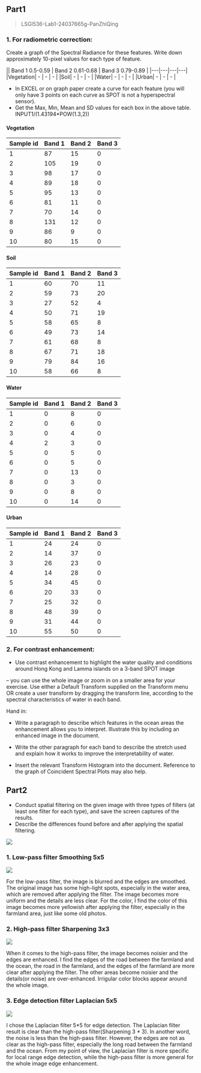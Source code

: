 #
## Part1

> LSGI536-Lab1-24037665g-PanZhiQing

### 1. For radiometric correction:
Create a graph of the Spectral Radiance for these features. Write down approximately 10-pixel values for each type of feature.

|\| Band 1 0.5-0.59 | Band 2 0.61-0.68 | Band 3 0.79-0.89 |
|---|---|---|---|
|Vegetation| - | - | - |
|Soil| - | - | - |
|Water| - | - | - |
|Urban| - | - | - |

- In EXCEL or on graph paper create a curve for each feature (you will only have 3 points on each curve as SPOT is not a hyperspectral sensor).
- Get the Max, Min, Mean and SD values for each box in the above table.
INPUT1/(1.43194*POW(1.3,2))

#### Vegetation

| Sample id | Band 1 | Band 2 | Band 3 |
|---|---|---|---|
| 1 | 87 | 15 | 0 |
| 2 | 105 | 19 | 0 |
| 3 | 98 | 17 | 0 |
| 4 | 89 | 18 | 0 |
| 5 | 95 | 13 | 0 |
| 6 | 81 | 11 | 0 |
| 7 | 70 | 14 | 0 |
| 8 | 131 | 12 | 0 |
| 9 | 86 | 9 | 0 |
| 10 | 80 | 15 | 0 |

#### Soil

| Sample id | Band 1 | Band 2 | Band 3 |
|---|---|---|---|
| 1 | 60 | 70 | 11 |
| 2 | 59 | 73 | 20 |
| 3 | 27 | 52 | 4 |
| 4 | 50 | 71 | 19 |
| 5 | 58 | 65 | 8 |
| 6 | 49 | 73 | 14 |
| 7 | 61 | 68 | 8 |
| 8 | 67 | 71 | 18 |
| 9 | 79 | 84 | 16 |
| 10 | 58 | 66 | 8 |

#### Water

| Sample id | Band 1 | Band 2 | Band 3 |
|---|---|---|---|
| 1 | 0 | 8 | 0 |
| 2 | 0 | 6 | 0 |
| 3 | 0 | 4 | 0 |
| 4 | 2 | 3 | 0 |
| 5 | 0 | 5 | 0 |
| 6 | 0 | 5 | 0 |
| 7 | 0 | 13 | 0 |
| 8 | 0 | 3 | 0 |
| 9 | 0 | 8 | 0 |
| 10 | 0 | 14 | 0 |
#### Urban

| Sample id | Band 1 | Band 2 | Band 3 |
|---|---|---|---|
| 1 | 24 | 24 | 0 |
| 2 | 14 | 37 | 0 |
| 3 | 26 | 23 | 0 |
| 4 | 14 | 28 | 0 |
| 5 | 34 | 45 | 0 |
| 6 | 20 | 33 | 0 |
| 7 | 25 | 32 | 0 |
| 8 | 48 | 39 | 0 |
| 9 | 31 | 44 | 0 |
| 10 | 55 | 50 | 0 |

### 2. For contrast enhancement:
- Use contrast enhancement to highlight the water quality and conditions around Hong Kong and Lamma islands on a 3-band SPOT image 

– you can use the whole image or zoom in on a smaller area for your exercise. Use either a Default Transform supplied on the Transform menu OR create a user transform by dragging the transform line, according to the spectral characteristics of water in each band.

Hand in: 

- Write a paragraph to describe which features in the ocean areas the enhancement allows you to interpret. Illustrate this by including an enhanced image in the document. 
- Write the other paragraph for each band to describe the stretch used and explain how it works to improve the interpretability of water. 

- Insert the relevant Transform Histogram into the document. Reference to the graph of Coincident Spectral Plots may also help.

## Part2
- Conduct spatial filtering on the given image with three types of filters (at least one filter for each type), and save the screen captures of the results. 
- Describe the differences found before and after applying the spatial filtering.

![](./imgs/p5.png)

### 1. Low-pass filter Smoothing 5x5
![](./imgs/p6.png)

For the low-pass filter, the image is blurred and the edges are smoothed. The original image has some high-light spots, especially in the water area, which are removed after applying the filter. The image becomes more uniform and the details are less clear. For the color, I find the color of this image becomes more yellowish after applying the filter, especially in the farmland area, just like some old photos. 

### 2. High-pass filter Sharpening 3x3
![](./imgs/p7.png)

When it comes to the high-pass filter, the image becomes noisier and the edges are enhanced. I find the edges of the road between the farmland and the ocean, the road in the farmland, and the edges of the farmland are more clear after applying the filter. The other areas become noisier and the details(or noise) are over-enhanced. Irrigular color blocks appear around the whole image.

### 3. Edge detection filter Laplacian 5x5
![](./imgs/p8.png)

I chose the Laplacian filter 5*5 for edge detection. The Laplacian filter result is clear than the high-pass filter(Sharpening 3 * 3). In another word, the noise is less than the high-pass filter. However, the edges are not as clear as the high-pass filter, especially the long road between the farmland and the ocean. From my point of view, the Laplacian filter is more specific for local range edge detection, while the high-pass filter is more general for the whole image edge enhancement.